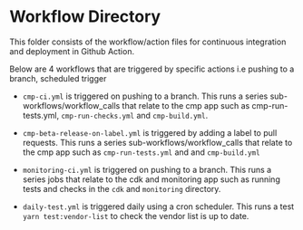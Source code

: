 # Workflow Directory

This folder consists of the workflow/action files for continuous integration and deployment in Github Action.

Below are 4 workflows that are triggered by specific actions i.e pushing to a branch, scheduled trigger

-   `cmp-ci.yml` is triggered on pushing to a branch. This runs a series sub-workflows/workflow_calls that relate to the cmp app such as cmp-run-tests.yml, `cmp-run-checks.yml` and `cmp-build.yml`.

-   `cmp-beta-release-on-label.yml` is triggered by adding a label to pull requests. This runs a series sub-workflows/workflow_calls that relate to the cmp app such as `cmp-run-tests.yml` and and `cmp-build.yml`

-   `monitoring-ci.yml` is triggered on pushing to a branch. This runs a series jobs that relate to the cdk and monitoring app such as running tests and checks in the `cdk` and `monitoring` directory.

-   `daily-test.yml` is triggered daily using a cron scheduler. This runs a test `yarn test:vendor-list` to check the vendor list is up to date.
